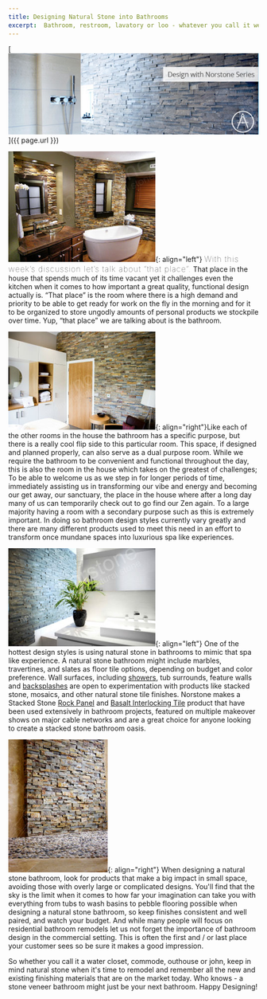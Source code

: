 ```yaml
---
title: Designing Natural Stone into Bathrooms
excerpt:  Bathroom, restroom, lavatory or loo - whatever you call it we all know it's one of, if not the most important place in your home. With square feet often being a precious commodity, bathrooms challenge your design acumen to accomplish great things in small spaces. This article touches on how natural stone can be used on many surfaces of a bathroom serving both functional and aesthetic purposes to help create the luxurious spa like feel that will make you not want to leave.
---
```


[![](/assets/images/blog/BathroomBlog(1).jpg)]({{ page.url }})

![](/assets/images/blog/Natural-Stone-Bathroom.jpg){: align="left"} <span style="font-size:16px;font-weight:lighter;letter-spacing:1px">With this week’s discussion let’s talk about “that place”.</span> That place in the house that spends much of its time vacant yet it challenges even the kitchen when it comes to how important a great quality, functional design actually is. “That place” is the room where there is a high demand and priority to be able to get ready for work on the fly in the morning and for it to be organized to store ungodly amounts of personal products we stockpile over time. Yup, “that place” we are talking about is the bathroom.

![](/assets/images/blog/Stone-Veneer-Bathroom-Feature-Wall.jpg){: align="right"}Like each of the other rooms in the house the bathroom has a specific purpose, but there is a really cool flip side to this particular room. This space, if designed and planned properly, can also serve as a dual purpose room. While we require the bathroom to be convenient and functional throughout the day, this is also the room in the house which takes on the greatest of challenges; To be able to welcome us as we step in for longer periods of time, immediately assisting us in transforming our vibe and energy and becoming our get away, our sanctuary, the place in the house where after a long day many of us can temporarily check out to go find our Zen again. To a large majority having a room with a secondary purpose such as this is extremely important. In doing so bathroom design styles currently vary greatly and there are many different products used to meet this need in an effort to transform once mundane spaces into luxurious spa like experiences.

![](/assets/images/blog/ModernStacked-Stone-Bathroom.jpg){: align="left"} One of the hottest design styles is using natural stone in bathrooms to mimic that spa like experience. A natural stone bathroom might include marbles, travertines, and slates as floor tile options, depending on budget and color preference. Wall surfaces, including [showers](/gallery/application/showers/), tub surrounds, feature walls and [backsplashes](/gallery/application/backsplashes/) are open to experimentation with products like stacked stone, mosaics, and other natural stone tile finishes. Norstone makes a Stacked Stone [Rock Panel](/products/stacked-stone-cladding/) and [Basalt Interlocking Tile](/products/modern-wall-tile/) product that have been used extensively in bathroom projects, featured on multiple makeover shows on major cable networks and are a great choice for anyone looking to create a stacked stone bathroom oasis.

![](/assets/images/blog/Stacked-Stone-Bathroom-Shower-Wall.jpg){: align="right"} When designing a natural stone bathroom, look for products that make a big impact in small space, avoiding those with overly large or complicated designs. You'll find that the sky is the limit when it comes to how far your imagination can take you with everything from tubs to wash basins to pebble flooring possible when designing a natural stone bathroom, so keep finishes consistent and well paired, and watch your budget. And while many people will focus on residential bathroom remodels let us not forget the importance of bathroom design in the commercial setting. This is often the first and / or last place your customer sees so be sure it makes a good impression.

So whether you call it a water closet, commode, outhouse or john, keep in mind natural stone when it's time to remodel and remember all the new and existing finishing materials that are on the market today. Who knows - a stone veneer bathroom might just be your next bathroom. Happy Designing!
